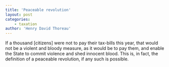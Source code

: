 ```yaml
---
title: 'Peaceable revolution'
layout: post
categories:
    - taxation
author: 'Henry David Thoreau'
---
```


If a thousand \[citizens\] were not to pay their tax-bills this year, that would not be a violent and bloody measure, as it would be to pay them, and enable the State to commit violence and shed innocent blood. This is, in fact, the definition of a peaceable revolution, if any such is possible.